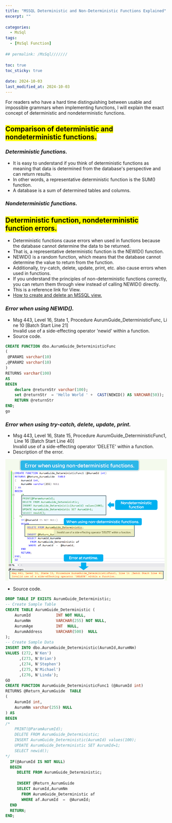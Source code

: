 ```yaml
---
title: "MSSQL Deterministic and Non-Deterministic Functions Explained"
excerpt: ""

categories:
  - MsSql
tags:
  - [MsSql Function]

## permalink: /MsSql///////

toc: true
toc_sticky: true
 
date: 2024-10-03
last_modified_at: 2024-10-03
---
```

 
For readers who have a hard time distinguishing between usable and impossible grammars when implementing functions, I will explain the exact concept of deterministic and nondeterministic functions.

## <mark>Comparison of deterministic and nondeterministic functions.</mark>

### ***Deterministic functions.***

- It is easy to understand if you think of deterministic functions as meaning that data is determined from the database's perspective and can return results.
- In other words, a representative deterministic function is the SUM() function.
- A database is a sum of determined tables and columns.

### ***Nondeterministic functions.***

## <mark>Deterministic function, nondeterministic function errors.</mark>

- Deterministic functions cause errors when used in functions because the database cannot determine the data to be returned.
- That is, a representative deterministic function is the NEWID() function.
- NEWID() is a random function, which means that the database cannot determine the value to return from the function.
- Additionally, try-catch, delete, update, print, etc. also cause errors when used in functions.
- If you understand the principles of non-deterministic functions correctly, you can return them through view instead of calling NEWID() directly.
- This is a reference link for View.
- [How to create and delete an MSSQL view.](https://aurumguide.com/mssql/1007_Eng_view_Create/ "Here is a reference link for View.")

### ***Error when using NEWID().***

- Msg 443, Level 16, State 1, Procedure AurumGuide_DeterministicFunc, Line 10 [Batch Start Line 21]  
    Invalid use of a side-effecting operator 'newid' within a function.
- Source code.

```sql
CREATE FUNCTION dbo.AurumGuide_DeterministicFunc 
(
 @PARAM1 varchar(10)
,@PARAM2 varchar(10)
)
RETURNS varchar(100)
AS
BEGIN
    declare @returnStr varchar(100);
    set @returnStr  = 'Hello World ' +  CAST(NEWID() AS VARCHAR(50));
    RETURN @returnStr
END;
go
```

### ***Error when using try-catch, delete, update, print.***

- Msg 443, Level 16, State 15, Procedure AurumGuide_DeterministicFunc1, Line 16 [Batch Start Line 40]  
    Invalid use of a side-effecting operator 'DELETE' within a function.
- Description of the error.

![This is a description of a non-deterministic function error.](/assets/images/postsImages/MsSql/1057_function_Deterministic/1.png)

- Source code.

```sql
DROP TABLE IF EXISTS AurumGuide_Deterministic;
-- Create Sample Table 
CREATE TABLE AurumGuide_Deterministic (
    AurumId           INT NOT NULL,
    AurumNm           VARCHAR(255) NOT NULL,
    AurumAge          INT  NULL,
    AurumAddress      VARCHAR(500)  NULL
);
-- Create Sample Data
INSERT INTO dbo.AurumGuide_Deterministic(AurumId,AurumNm) 
VALUES (272, N'Ken')
      ,(273, N'Brian')
      ,(274, N'Stephen')
      ,(275, N'Michael')
      ,(276, N'Linda');
GO      
CREATE FUNCTION AurumGuide_DeterministicFunc1 (@AurumId int)
RETURNS @Return_AurumGuide  TABLE
(  
    AurumId int,
    AurumNm varchar(255) NULL 
) AS
BEGIN
/*
    PRINT(@ParamAurumId);
    DELETE FROM AurumGuide_Deterministic;
    INSERT AurumGuide_Deterministic(AurumId) values(100);
    UPDATE AurumGuide_Deterministic SET AurumId=1;
    SELECT newid();
*/
  IF(@AurumId IS NOT NULL)
  BEGIN
     DELETE FROM AurumGuide_Deterministic;

     INSERT @Return_AurumGuide
     SELECT AurumId,AurumNm
       FROM AurumGuide_Deterministic af
       WHERE af.AurumId  =  @AurumId;
  END 
  RETURN;
END;
```
